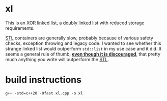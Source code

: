 # xl
This is an [XOR linked list](https://en.wikipedia.org/wiki/XOR_linked_list), a [doubly linked list](https://en.wikipedia.org/wiki/Doubly_linked_list) with reduced storage requirements.

[STL](https://en.wikipedia.org/wiki/Standard_Template_Library) containers are generally slow, probably because of various safety checks, exception throwing and legacy code. I wanted to see whether this strange linked list would outperform `std::list` in my use case and it did. It seems a general rule of thumb, <u>**even though it is discouraged**</u>, that pretty much anything you write will outperform the [STL](https://en.wikipedia.org/wiki/Standard_Template_Library).

# build instructions
    g++ -std=c++20 -Ofast xl.cpp -o xl
